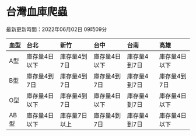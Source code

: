# 台灣血庫爬蟲

最新更新時間：2022年06月02日 09時09分

| 血型   | 台北      | 新竹      | 台中      | 台南      | 高雄      |
|:-----|:--------|:--------|:--------|:--------|:--------|
| A型   | 庫存量4日以下 | 庫存量4到7日 | 庫存量4日以下 | 庫存量4到7日 | 庫存量4日以下 |
| B型   | 庫存量4到7日 | 庫存量4到7日 | 庫存量4到7日 | 庫存量4到7日 | 庫存量4到7日 |
| O型   | 庫存量4日以下 | 庫存量4到7日 | 庫存量4日以下 | 庫存量4到7日 | 庫存量4日以下 |
| AB型  | 庫存量4日以下 | 庫存量7日以上 | 庫存量4到7日 | 庫存量4到7日 | 庫存量4日以下 |